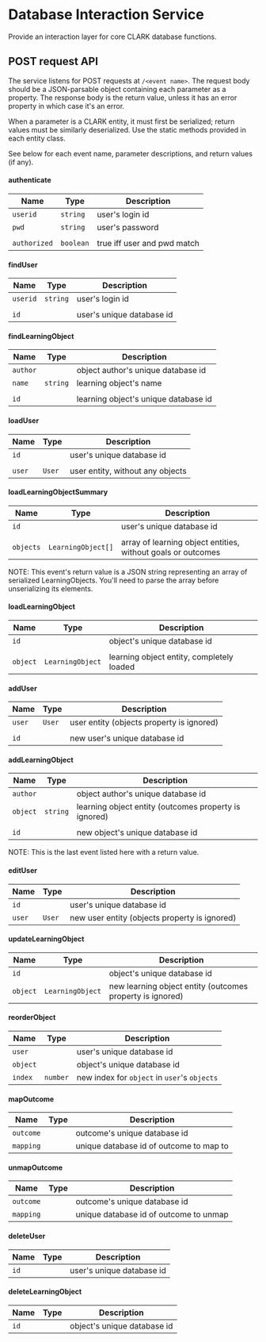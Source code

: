 # Database Interaction Service

Provide an interaction layer for core CLARK database functions.

## POST request API

The service listens for POST requests at `/<event name>`. The request body should be a JSON-parsable object containing each parameter as a property. The response body is the return value, unless it has an error property in which case it's an error.

When a parameter is a CLARK entity, it must first be serialized; return values must be similarly deserialized. Use the static methods provided in each entity class.

See below for each event name, parameter descriptions, and return values (if any).

#### authenticate
Name | Type | Description
---|---|---
`userid`|`string`|user's login id
`pwd`|`string`|user's password
||
`authorized`|`boolean`|true iff user and pwd match

#### findUser
Name | Type | Description
---|---|---
`userid`|`string`|user's login id
||
`id`||user's unique database id

#### findLearningObject
Name | Type | Description
---|---|---
`author`||object author's unique database id
`name`|`string`|learning object's name
||
`id`||learning object's unique database id

#### loadUser
Name | Type | Description
---|---|---
`id`||user's unique database id
||
`user`|`User`|user entity, without any objects

#### loadLearningObjectSummary
Name | Type | Description
---|---|---
`id`||user's unique database id
||
`objects`|`LearningObject[]`|array of learning object entities, without goals or outcomes

NOTE: This event's return value is a JSON string representing an array of serialized LearningObjects. You'll need to parse the array before unserializing its elements.

#### loadLearningObject
Name | Type | Description
---|---|---
`id`||object's unique database id
||
`object`|`LearningObject`|learning object entity, completely loaded

#### addUser
Name | Type | Description
---|---|---
`user`|`User`|user entity (objects property is ignored)
||
`id`||new user's unique database id

#### addLearningObject
Name | Type | Description
---|---|---
`author`||object author's unique database id
`object`|`string`|learning object entity (outcomes property is ignored)
||
`id`||new object's unique database id

NOTE: This is the last event listed here with a return value.

#### editUser
Name | Type | Description
---|---|---
`id`||user's unique database id
`user`|`User`|new user entity (objects property is ignored)

#### updateLearningObject
Name | Type | Description
---|---|---
`id`||object's unique database id
`object`|`LearningObject`|new learning object entity (outcomes property is ignored)

#### reorderObject
Name | Type | Description
---|---|---
`user`||user's unique database id
`object`||object's unique database id
`index`|`number`|new index for `object` in `user`'s `objects`

#### mapOutcome
Name | Type | Description
---|---|---
`outcome`||outcome's unique database id
`mapping`||unique database id of outcome to map to

#### unmapOutcome
Name | Type | Description
---|---|---
`outcome`||outcome's unique database id
`mapping`||unique database id of outcome to unmap

#### deleteUser
Name | Type | Description
---|---|---
`id`||user's unique database id

#### deleteLearningObject
Name | Type | Description
---|---|---
`id`||object's unique database id